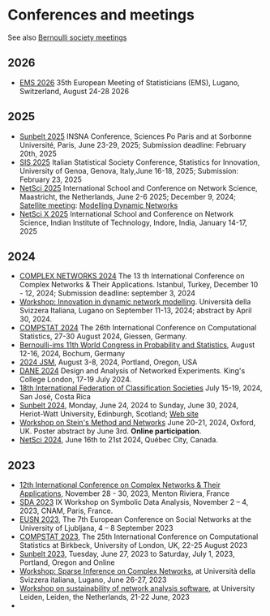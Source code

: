 # Conferences and meetings
See also [Bernoulli society meetings](https://bernoullisociety.org/meetings)

## 2026

* [EMS 2026](https://www.bernoullisociety.org/meetings) 35th European Meeting of Statisticians (EMS), Lugano, Switzerland, August 24-28 2026
  
## 2025

* [Sunbelt 2025](https://sunbelt2025.org/) INSNA Conference, Sciences Po Paris and at Sorbonne Université, Paris, June 23-29, 2025; Submission deadline: February 20th, 2025
* [SIS 2025](https://sis2025.sis-statistica.it/) Italian Statistical Society Conference, Statistics for Innovation, University of Genoa, Genova, Italy,June 16-18, 2025; Submission: February 23, 2025
* [NetSci 2025](https://netsci2025.github.io/) International School and Conference on Network Science, Maastricht, the Netherlands, June 2-6 2025; December 9, 2024;
[Satellite meeting](https://netsci2025.github.io/satellites/): [Modelling Dynamic Networks](https://www.ci.inf.usi.ch/netsci-bernoulli/)
* [NetSci X 2025](https://netscix2025.iiti.ac.in/) International School and Conference on Network Science,
Indian Institute of Technology, Indore, India, January 14-17, 2025


## 2024
* [COMPLEX NETWORKS 2024](https://complexnetworks.org/) The 13 th International Conference on Complex Networks & Their Applications. Istanbul, Turkey, December 10 - 12, 2024; Submission deadline: september 3, 2024
* [Workshop: Innovation in dynamic network modelling](https://www.ci.inf.usi.ch/innodyn/). Università della Svizzera Italiana, Lugano on September 11-13, 2024; abstract by April 30, 2024.
* [COMPSTAT 2024](http://www.compstat2024.org/) The 26th International Conference on Computational Statistics, 27-30 August 2024, Giessen, Germany.
* [Bernoulli-ims 11th World Congress in Probability and Statistics](https://www.bernoulli-ims-worldcongress2024.org/), August 12-16, 2024, Bochum, Germany
* [2024 JSM](https://ww2.amstat.org/meetings/jsm/2024/), August 3-8, 2024, Portland, Oregon, USA
* [DANE 2024](https://www.kcl.ac.uk/events/design-and-analysis-of-experiments-on-networks) Design and Analysis of Networked Experiments. King's College London, 17-19 July 2024.
* [18th International Federation of Classification Societies](https://eventos.cimpa.ucr.ac.cr/index.php/IFCS/IFCS24)
July 15-19, 2024, San José, Costa Rica
* [Sunbelt 2024](https://www.insna.org/events/sunbelt-2024---edinburgh), Monday, June 24, 2024 to Sunday, June 30, 2024, Heriot-Watt University, Edinburgh, Scotland; [Web site](https://sunbelt2024.com/)
* [Workshop on Stein's Method and Networks](https://sites.google.com/view/workshop-stein-networks/home?authuser=0) June 20-21, 2024, Oxford, UK. Poster abstract by June 3rd. **Online participation**.
* [NetSci 2024](https://netsci2024.com/en), June 16th to 21st 2024, Québec City, Canada.

## 2023
* [12th International Conference on Complex Networks & Their Applications](https://complexnetworks.org/),
November 28 - 30, 2023, Menton Riviera, France
* [SDA 2023](https://sda2018.wixsite.com/sda2023paris) IX Workshop on Symbolic Data Analysis, November 2 – 4, 2023, CNAM, Paris, France.
* [EUSN 2023](https://eusn2023.org/), The 7th European Conference on Social Networks at the University of Ljubljana, 4 – 8 September 2023
* [COMPSTAT 2023](http://www.compstat2023.org/), The 25th International Conference on Computational Statistics  at Birkbeck, University of London, UK, 22-25 August 2023
* [Sunbelt 2023](https://www.insna.org/events/sunbelt-2023), Tuesday, June 27, 2023 to Saturday, July 1, 2023, Portland, Oregon and Online
* [Workshop: Sparse Inference on Complex Networks](https://www.ci.inf.usi.ch/workshop-sparse-inference-on-complex-networks/),  at Università della Svizzera italiana, Lugano, June 26-27, 2023
* [Workshop on sustainability of network analysis software](https://igraph.org/workshop.html), at University Leiden, Leiden, the Netherlands, 21-22 June, 2023
* 
